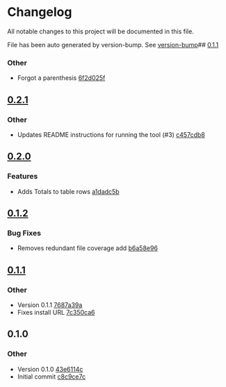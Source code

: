 
# Changelog

All notable changes to this project will be documented in this file.

File has been auto generated by version-bump. See [version-bump](https://deno.land/x/version_bump)## [0.1.1](https://github.com/jhechtf/code-coverage/compare/0.1.0..0.1.1)


### Other

- Forgot a parenthesis
  [6f2d025f](https://github.com/jhechtf/code-coverage/commit/6f2d025f1d6030945e32b682661d067e0bc54518)

## [0.2.1](https://github.com/jhechtf/code-coverage/compare/0.2.0..0.2.1)


### Other

- Updates README instructions for running the tool (#3)
  [c457cdb8](https://github.com/jhechtf/code-coverage/commit/c457cdb8d954c3ac55f559255b3bb085b55ae2a7)

## [0.2.0](https://github.com/jhechtf/code-coverage/compare/0.1.2..0.2.0)


### Features

- Adds Totals to table rows
  [a1dadc5b](https://github.com/jhechtf/code-coverage/commit/a1dadc5be2edd91d75768c11c5edfa3eac2f75f1)

## [0.1.2](https://github.com/jhechtf/code-coverage/compare/0.1.1..0.1.2)


### Bug Fixes

- Removes redundant file coverage add
  [b6a58e96](https://github.com/jhechtf/code-coverage/commit/b6a58e962e1180cb666baf2d410edf1f4d29d2de)



## [0.1.1](https://github.com/jhechtf/code-coverage/compare/0.1.0..0.1.1)


### Other

- Version 0.1.1
  [7687a39a](https://github.com/jhechtf/code-coverage/commit/7687a39ad43e13001e548401911173872b2864c5)
- Fixes install URL
  [7c350ca6](https://github.com/jhechtf/code-coverage/commit/7c350ca602401991cb5c1f86645e8eece67ac507)



## 0.1.0
### Other

- Version 0.1.0
  [43e6114c](https://github.com/jhechtf/code-coverage/commit/43e6114c7061f177cb70d2bc24f3b27585a5128c)
- Initial commit
  [c8c9ce7c](https://github.com/jhechtf/code-coverage/commit/c8c9ce7c2e2e6488edbe82b5aae371633e67a7f9)

